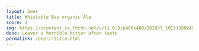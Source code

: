 ```yaml
---
layout: beer
title: Whistable Bay organic Ale
score: 2
img: https://scontent.xx.fbcdn.net/v/t1.0-0/p480x480/282837_10151380245908745_185055294_n.jpg?oh=e0c49fe50e7f6f013afe4b53bb297c87&oe=5893EA49
desc: Leaves a horrible bitter after taste
permalink: /beer/:title.html
---
```


